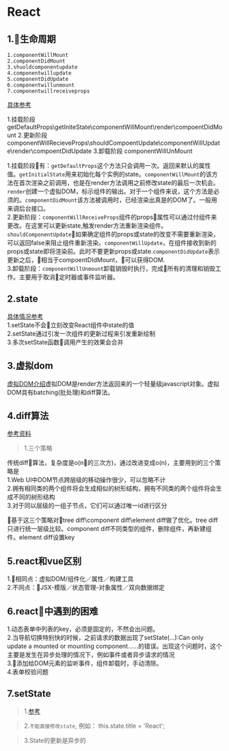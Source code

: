 React
===================
1.生命周期
-----------------------
    1.componentWillMount
    2.componentDidMount
    3.shuoldcomponentupdate
    4.componentwillupdate
    5.componentDidUpdate
    6.componentwillunmount
    7.componentwillreceiveprops

[具体参考](https://segmentfault.com/a/1190000004168886)

1.挂载阶段
    getDefaultProps\getIniteState\componentWillMount\render\compoentDidMount
2.更新阶段
    componentWillRecieveProps\shouldCompoentUpdate\componentWillUpdate\render\compoentDidUpdate
3.卸载阶段
    componentWillUnMount

1.挂载阶段有：`getDefaultProps`这个方法只会调用一次。返回来默认的属性值。`getInitialState`用来初始化每个实例的state。`componentWillMount`的该方法在首次渲染之前调用，也是在render方法调用之前修改state的最后一次机会。`render`创建一个虚拟DOM，标示组件的输出。对于一个组件来说，这个方法是必须的。`componentDidMount`该方法被调用时，已经渲染出真是的DOM了。一般用来调后台接口。   
2.更新阶段：`componentWillReceiveProps`组件的props属性可以通过付组件来更改。在这里可以更新state,触发render方法重新渲染组件。`shouldComponentUpdate`如果确定组件的props或state的改变不需要重新渲染，可以返回false来阻止组件重新渲染。`componentWillUpdate`，在组件接收到新的props或state即将渲染前。此时不要更新props或state.`componentDidUpdate`表示更新之后，相当于compoentDIdMount，可以获得DOM.    
3.卸载阶段：`componentWillUnmount`卸载销毁时执行，完成所有的清理和销毁工作。主要用于取消定时器或事件监听器。

2.state
-----------------------

[具体情况参考](https://juejin.im/post/5a155f906fb9a045284622b4)     
1.setState不会立刻改变React组件中state的值    
2.setState通过引发一次组件的更新过程来引发重新绘制    
3.多次setState函数调用产生的效果会合并



3.虚拟dom
---------------------

[虚拟DOM介绍](http://www.alloyteam.com/2015/10/react-virtual-analysis-of-the-dom/)虚拟DOM是render方法返回来的一个轻量级javascript对象。虚拟DOM具有batching(批处理)和diff算法。

4.diff算法
--------------------------

[参考资料](https://zhuanlan.zhihu.com/p/20346379)

>1.三个策略

传统diff算法，复杂度是o(n的三次方)，通过改进变成o(n)，主要用到的三个策略是    
1.Web UI中DOM节点跨层级的移动操作很少，可以忽略不计     
2.拥有相同类的两个组件将会生成相似的树形结构，拥有不同类的两个组件将会生成不同的树形结构     
3.对于同以层级的一组子节点，它们可以通过唯一id进行区分

基于这三个策略对tree diff\component diff\element diff做了优化。tree diff只进行统一层级比较。component diff不同类型的组件，删除组件，再新建组件。element diff设置key

5.react和vue区别
---------------------------
1.相同点：虚拟DOM/组件化／属性／构建工具    
2.不同点：JSX-模版／状态管理-对象属性／双向数据绑定

6.react中遇到的困难
------------------------------
1.动态表单中列表的key，必须是固定的，不然会出问题。    
2.当导航切换特别快的时候，之前请求的数据出现了setState(…):Can only update a mounted or mounting component……的错误。出现这个问题时，这个主要是发生在异步处理的情况下，例如事件或者异步请求的情况     
3.添加给DOM元素的监听事件，组件卸载时，手动清除。     
4.表单校验问题      

7.setState
------------------------

>1.[参考](https://www.jianshu.com/p/c6257cbef1b1)

>2.`不能直接修改state`, 例如： this.state.title = 'React';

>3.State的更新是异步的
